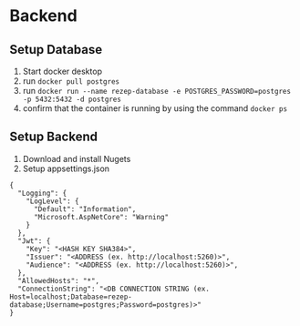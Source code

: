 # Backend

## Setup Database

1. Start docker desktop
2. run `docker pull postgres`
3. run `docker run --name rezep-database -e POSTGRES_PASSWORD=postgres -p 5432:5432 -d postgres`
4. confirm that the container is running by using the command `docker ps`

## Setup Backend

1. Download and install Nugets
2. Setup appsettings.json
```
{
  "Logging": {
    "LogLevel": {
      "Default": "Information",
      "Microsoft.AspNetCore": "Warning"
    }
  },
  "Jwt": {
    "Key": "<HASH KEY SHA384>",
    "Issuer": "<ADDRESS (ex. http://localhost:5260)>",
    "Audience": "<ADDRESS (ex. http://localhost:5260)>",
  },
  "AllowedHosts": "*",
  "ConnectionString": "<DB CONNECTION STRING (ex. Host=localhost;Database=rezep-database;Username=postgres;Password=postgres)>"
}

```